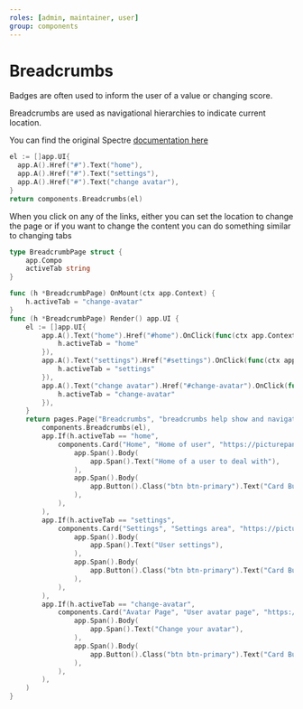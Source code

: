 ```yaml
---
roles: [admin, maintainer, user]
group: components
---
```

# Breadcrumbs

Badges are often used to inform the user of a value or changing score.

Breadcrumbs are used as navigational hierarchies to indicate current location.

You can find the original Spectre [documentation here](https://picturepan2.github.io/spectre/components/breadcrumbs.html)

```go
el := []app.UI{
  app.A().Href("#").Text("home"),
  app.A().Href("#").Text("settings"),
  app.A().Href("#").Text("change avatar"),
}
return components.Breadcrumbs(el)
```

When you click on any of the links, either you can set the location to change the page or if you want to change the content you can do something similar to changing tabs

```go
type BreadcrumbPage struct {
	app.Compo
	activeTab string
}

func (h *BreadcrumbPage) OnMount(ctx app.Context) {
	h.activeTab = "change-avatar"
}
func (h *BreadcrumbPage) Render() app.UI {
	el := []app.UI{
		app.A().Text("home").Href("#home").OnClick(func(ctx app.Context, e app.Event) {
			h.activeTab = "home"
		}),
		app.A().Text("settings").Href("#settings").OnClick(func(ctx app.Context, e app.Event) {
			h.activeTab = "settings"
		}),
		app.A().Text("change avatar").Href("#change-avatar").OnClick(func(ctx app.Context, e app.Event) {
			h.activeTab = "change-avatar"
		}),
	}
	return pages.Page("Breadcrumbs", "breadcrumbs help show and navigate around a site", "/documents/breadcrumbs.md",
		components.Breadcrumbs(el),
		app.If(h.activeTab == "home",
			components.Card("Home", "Home of user", "https://picturepan2.github.io/spectre/img/osx-yosemite.jpg",
				app.Span().Body(
					app.Span().Text("Home of a user to deal with"),
				),
				app.Span().Body(
					app.Button().Class("btn btn-primary").Text("Card Button"),
				),
			),
		),
		app.If(h.activeTab == "settings",
			components.Card("Settings", "Settings area", "https://picturepan2.github.io/spectre/img/osx-yosemite.jpg",
				app.Span().Body(
					app.Span().Text("User settings"),
				),
				app.Span().Body(
					app.Button().Class("btn btn-primary").Text("Card Button"),
				),
			),
		),
		app.If(h.activeTab == "change-avatar",
			components.Card("Avatar Page", "User avatar page", "https://picturepan2.github.io/spectre/img/osx-yosemite.jpg",
				app.Span().Body(
					app.Span().Text("Change your avatar"),
				),
				app.Span().Body(
					app.Button().Class("btn btn-primary").Text("Card Button"),
				),
			),
		),
	)
}
```


